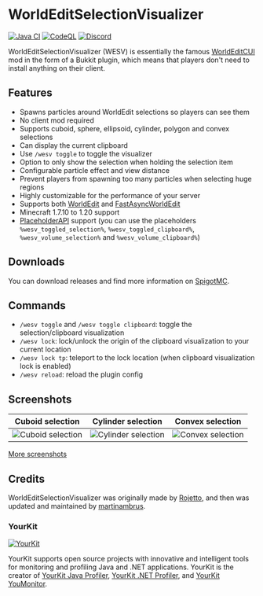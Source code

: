 # WorldEditSelectionVisualizer

[![Java CI](https://github.com/MrMicky-FR/WorldEditSelectionVisualizer/actions/workflows/build.yml/badge.svg)](https://github.com/MrMicky-FR/WorldEditSelectionVisualizer/actions/workflows/build.yml)
[![CodeQL](https://github.com/MrMicky-FR/WorldEditSelectionVisualizer/actions/workflows/codeql.yml/badge.svg)](https://github.com/MrMicky-FR/WorldEditSelectionVisualizer/actions/workflows/codeql.yml)
[![Discord](https://img.shields.io/discord/390919659874156560.svg?colorB=5865f2&label=Discord&logo=discord&logoColor=white)](https://discord.gg/q9UwaBT)

WorldEditSelectionVisualizer (WESV) is essentially the famous [WorldEditCUI](http://www.minecraftforum.net/topic/2171206-172-worldeditcui/) mod in the form of a Bukkit plugin, which means that players don't need to install anything on their client.

## Features

- Spawns particles around WorldEdit selections so players can see them
- No client mod required
- Supports cuboid, sphere, ellipsoid, cylinder, polygon and convex selections
- Can display the current clipboard
- Use `/wesv toggle` to toggle the visualizer
- Option to only show the selection when holding the selection item
- Configurable particle effect and view distance
- Prevent players from spawning too many particles when selecting huge regions
- Highly customizable for the performance of your server
- Supports both [WorldEdit](https://enginehub.org/worldedit) and [FastAsyncWorldEdit](https://www.spigotmc.org/resources/fastasyncworldedit.13932/)
- Minecraft 1.7.10 to 1.20 support
- [PlaceholderAPI](https://github.com/PlaceholderAPI/PlaceholderAPI) support (you can use the placeholders `%wesv_toggled_selection%`, `%wesv_toggled_clipboard%`, `%wesv_volume_selection%` and `%wesv_volume_clipboard%`)

## Downloads

You can download releases and find more information on [SpigotMC](https://www.spigotmc.org/resources/worldeditselectionvisualizer.17311/).

## Commands

* `/wesv toggle` and `/wesv toggle clipboard`: toggle the selection/clipboard visualization
* `/wesv lock`: lock/unlock the origin of the clipboard visualization to your current location
* `/wesv lock tp`: teleport to the lock location (when clipboard visualization lock is enabled)
* `/wesv reload`: reload the plugin config

## Screenshots

| Cuboid selection                                     | Cylinder selection                                     | Convex selection                                     |
|------------------------------------------------------|--------------------------------------------------------|------------------------------------------------------|
| ![Cuboid selection](https://i.imgur.com/jGVVpgx.png) | ![Cylinder selection](https://i.imgur.com/XLprNDA.png) | ![Convex selection](https://i.imgur.com/XKalgCn.png) |

[More screenshots](https://imgur.com/a/CEwIxaV)

## Credits

WorldEditSelectionVisualizer was originally made by [Rojetto](https://dev.bukkit.org/projects/worldedit-selection-visualizer/),
and then was updated and maintained by [martinambrus](https://github.com/martinambrus/).

### YourKit

[![YourKit](https://www.yourkit.com/images/yklogo.png)](https://www.yourkit.com/)

YourKit supports open source projects with innovative and intelligent tools
for monitoring and profiling Java and .NET applications.
YourKit is the creator of [YourKit Java Profiler](https://www.yourkit.com/java/profiler/),
[YourKit .NET Profiler](https://www.yourkit.com/.net/profiler/),
and [YourKit YouMonitor](https://www.yourkit.com/youmonitor/).
